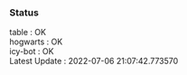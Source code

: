 ### Status


table : OK  
hogwarts : OK  
icy-bot : OK  
Latest Update : 2022-07-06 21:07:42.773570
